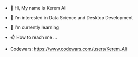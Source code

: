 - 👋 Hi, My name is Kerem Ali
- 👀 I’m interested in Data Science and Desktop Development
- 🌱 I’m currently learning
- 📫 How to reach me ...

- Codewars: https://www.codewars.com/users/Kerem_Ali
